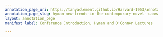 ```yaml
---
annotation_page_uri: https://tanyaclement.github.io/Harvard-1953/annotations/hyman-new-trends-in-the-contemporary-novel--canvas-1-william-yandell-elliot.json
annotation_page_slug: hyman-new-trends-in-the-contemporary-novel--canvas-1-william-yandell-elliot
layout: annotation_page
manifest_label: Conference Introduction, Hyman and O'Connor Lectures

---
```

